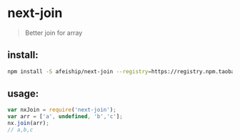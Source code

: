 # next-join
> Better join for array

## install:
```bash
npm install -S afeiship/next-join --registry=https://registry.npm.taobao.org
```

## usage:
```js
var nxJoin = require('next-join');
var arr = ['a', undefined, 'b','c'];
nx.join(arr);
// a,b,c
```
